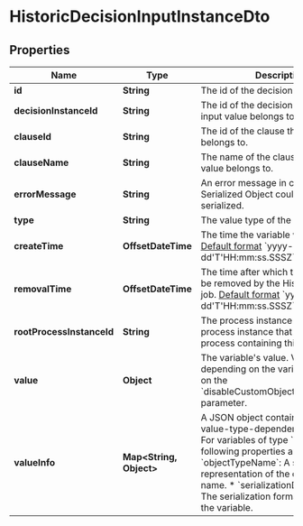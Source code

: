 

# HistoricDecisionInputInstanceDto


## Properties

Name | Type | Description | Notes
------------ | ------------- | ------------- | -------------
**id** | **String** | The id of the decision input value. |  [optional]
**decisionInstanceId** | **String** | The id of the decision instance the input value belongs to. |  [optional]
**clauseId** | **String** | The id of the clause the input value belongs to. |  [optional]
**clauseName** | **String** | The name of the clause the input value belongs to. |  [optional]
**errorMessage** | **String** | An error message in case a Java Serialized Object could not be de-serialized. |  [optional]
**type** | **String** | The value type of the variable. |  [optional]
**createTime** | **OffsetDateTime** | The time the variable was inserted.  [Default format](https://docs.camunda.org/manual/7.16/reference/rest/overview/date-format/) &#x60;yyyy-MM-dd&#39;T&#39;HH:mm:ss.SSSZ&#x60;. |  [optional]
**removalTime** | **OffsetDateTime** | The time after which the entry should be removed by the History Cleanup job. [Default format](https://docs.camunda.org/manual/7.16/reference/rest/overview/date-format/) &#x60;yyyy-MM-dd&#39;T&#39;HH:mm:ss.SSSZ&#x60;. |  [optional]
**rootProcessInstanceId** | **String** | The process instance id of the root process instance that initiated the process containing this entry. |  [optional]
**value** | **Object** | The variable&#39;s value. Value differs depending on the variable&#39;s type and on the &#x60;disableCustomObjectDeserialization&#x60; parameter. |  [optional]
**valueInfo** | **Map&lt;String, Object&gt;** | A JSON object containing additional, value-type-dependent properties.  For variables of type &#x60;Object&#x60;, the following properties are returned:  * &#x60;objectTypeName&#x60;: A string representation of the object&#39;s type name.  * &#x60;serializationDataFormat&#x60;: The serialization format used to store the variable. |  [optional]



